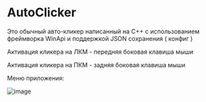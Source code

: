 # AutoClicker
Это обычный авто-кликер написанный на C++ с использованием фреймворка WinApi и поддержкой JSON сохранения ( конфиг )

Активация кликера на ЛКМ - передняя боковая клавиша мыши

Активация кликера на ПКМ - задняя боковая клавиша мыши

Меню приложения:

![image](https://github.com/Smeruxa/AutoClicker/assets/57842015/dec948fb-5def-4a77-a913-0e2b2f84169d)
